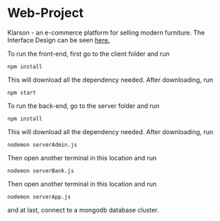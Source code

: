 # Web-Project 
Klarson - an e-commerce platform for selling modern furniture. 
The Interface Design can be seen [here.](https://drive.google.com/file/d/11YqoNsIp4rTyzmIMF_fjcVVIF5CyWGMF/view?usp=drivesdk)
  

   
To run the front-end, first go to the client folder and run 
```
npm install
```
This will download all the dependency needed. After downloading, run 
```
npm start
```
To run the back-end, go to the server folder and run 
```
npm install
```
This will download all the dependency needed. After downloading, run 
```
nodemon serverAdmin.js
```
Then open another terminal in this location and run
```
nodemon serverBank.js
```
Then open another terminal in this location and run
```
nodemon serverApp.js
```

and at last, connect to a mongodb database cluster.
